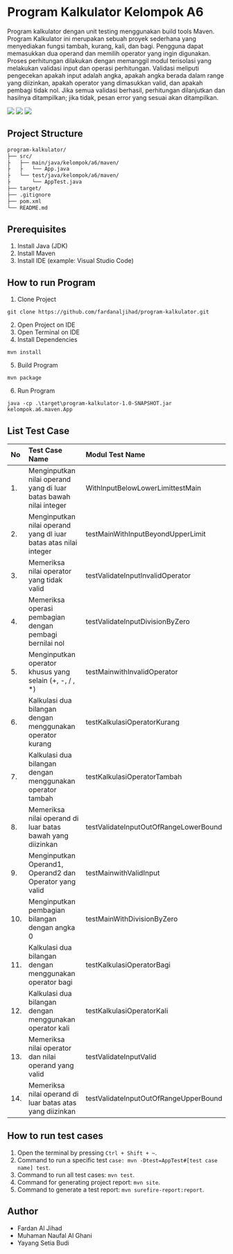 # Program Kalkulator Kelompok A6

Program kalkulator dengan unit testing menggunakan build tools Maven. 
<br>
Program Kalkulator ini merupakan sebuah proyek sederhana yang menyediakan fungsi tambah, kurang, kali, dan bagi. Pengguna dapat memasukkan dua operand dan memilih operator yang ingin digunakan. Proses perhitungan dilakukan dengan memanggil modul terisolasi yang melakukan validasi input dan operasi perhitungan. Validasi meliputi pengecekan apakah input adalah angka, apakah angka berada dalam range yang diizinkan, apakah operator yang dimasukkan valid, dan apakah pembagi tidak nol. Jika semua validasi berhasil, perhitungan dilanjutkan dan hasilnya ditampilkan; jika tidak, pesan error yang sesuai akan ditampilkan.

<img src="https://img.shields.io/badge/Java-ED8B00?style=flat&logo=openjdk&logoColor=white"> <img src="https://img.shields.io/badge/-Maven-C71A36?style=flat&logo=apache-maven&logoColor=white"> <img src="https://img.shields.io/badge/-JUnit-25A162?style=flat&logo=junit&logoColor=white"> 


## Project Structure

```bash
program-kalkulator/
├── src/
├   ├── main/java/kelompok/a6/maven/
├   ├   └── App.java
├   └── test/java/kelompok/a6/maven/
├       └── AppTest.java
├── target/
├── .gitignore
├── pom.xml
└── README.md
```
## Prerequisites
1. Install Java (JDK)
2. Install Maven
3. Install IDE (example: Visual Studio Code)
   
## How to run Program

1. Clone Project
```shell
git clone https://github.com/fardanaljihad/program-kalkulator.git
```
2. Open Project on IDE
3. Open Terminal on IDE
4. Install Dependencies
```shell
mvn install
```
5. Build Program
```shell
mvn package
```
6. Run Program
```shell
java -cp .\target\program-kalkulator-1.0-SNAPSHOT.jar kelompok.a6.maven.App
```

## List Test Case
|No  | Test Case Name | Modul Test Name |
|:---|:---------------|:----------------|
| 1. | Menginputkan nilai operand yang di luar batas bawah nilai integer           | WithInputBelowLowerLimittestMain |
| 2. | Menginputkan nilai operand yang dl iuar batas atas nilai integer| testMainWithInputBeyondUpperLimit |
| 3. | Memeriksa nilai operator yang tidak valid           | testValidateInputInvalidOperator |
| 4. | Memeriksa operasi pembagian dengan pembagi bernilai nol           | testValidateInputDivisionByZero |
| 5. | Menginputkan operator khusus yang selain (+, -, / , *) | testMainwithInvalidOperator |
| 6. | Kalkulasi  dua bilangan dengan menggunakan operator kurang           | testKalkulasiOperatorKurang |
| 7. | Kalkulasi dua bilangan dengan menggunakan operator tambah           | testKalkulasiOperatorTambah |
| 8. | Memeriksa nilai operand di luar batas bawah yang diizinkan           | testValidateInputOutOfRangeLowerBound |
| 9. | Menginputkan Operand1, Operand2  dan Operator yang valid           | testMainwithValidInput |
|10. | Menginputkan pembagian bilangan dengan angka 0  | testMainWithDivisionByZero |
|11. | Kalkulasi  dua bilangan dengan menggunakan operator bagi           | testKalkulasiOperatorBagi |
|12. | Kalkulasi  dua bilangan dengan menggunakan operator kali           | testKalkulasiOperatorKali |
|13. | Memeriksa nilai operator dan nilai operand yang valid           | testValidateInputValid |
|14. | Memeriksa nilai operand di luar batas atas yang diizinkan           | testValidateInputOutOfRangeUpperBound |

## How to run test cases

1. Open the terminal by pressing `Ctrl + Shift + ~`.
2. Command to run a specific test `case: mvn -Dtest=AppTest#[test case name] test`.
3. Command to run all test cases: `mvn test`.
4. Command for generating project report: `mvn site`.
5. Command to generate a test report: `mvn surefire-report:report`.

## Author

- Fardan Al Jihad
- Muhaman Naufal Al Ghani
- Yayang Setia Budi
